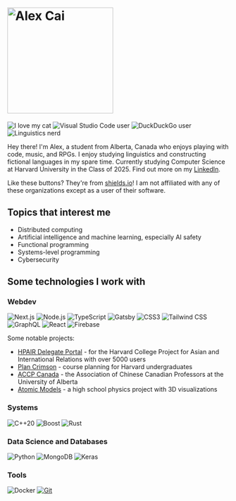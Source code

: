 <h1>
  <a href="https://github.com/pi-guy-in-the-sky">
    <img
      width="240"
      alt="Alex Cai"
      src="https://img.shields.io/badge/alex-cai-aqua?style=for-the-badge&link=https://github.com/pi-guy-in-the-sky&logo=devdotto&logoColor=aqua"
    />
  </a>
</h1>

![I love my cat](https://img.shields.io/badge/i%20love-my%20cat-E535AB?style=for-the-badge)
![Visual Studio Code user](https://img.shields.io/badge/vs%20code-user-0098FF?logo=visualstudiocode&style=for-the-badge)
![DuckDuckGo user](https://img.shields.io/badge/duckduckgo-user-DE5833?logo=duckduckgo&style=for-the-badge)
![Linguistics nerd](https://img.shields.io/badge/linguistics-nerd-9B7EDE?style=for-the-badge)

Hey there! I'm Alex, a student from Alberta, Canada who enjoys playing with code, music, and RPGs. I enjoy studying linguistics and constructing fictional languages in my spare time. Currently studying Computer Science at Harvard University in the Class of 2025. Find out more on my [LinkedIn](https://www.linkedin.com/in/alexdzcai/).

Like these buttons? They're from [shields.io](https://shields.io/)! I am not affiliated with any of these organizations except as a user of their software.

## Topics that interest me

- Distributed computing
- Artificial intelligence and machine learning, especially AI safety
- Functional programming
- Systems-level programming
- Cybersecurity

## Some technologies I work with

### Webdev

![Next.js](https://img.shields.io/badge/next.js-experienced-black?logo=next.js&style=for-the-badge)
![Node.js](https://img.shields.io/badge/node.js-experienced-339933?logo=node.js&style=for-the-badge)
![TypeScript](https://img.shields.io/badge/typescript-experienced-3178C6?logo=typescript&style=for-the-badge)
![Gatsby](https://img.shields.io/badge/gatsby-decent-663399?logo=gatsby&style=for-the-badge)
![CSS3](https://img.shields.io/badge/css3-experienced-2965F1?logo=css3&style=for-the-badge)
![Tailwind CSS](https://img.shields.io/badge/tailwindcss-experienced-06B6D4?logo=tailwindcss&style=for-the-badge)
![GraphQL](https://img.shields.io/badge/graphql-decent-E535AB?logo=graphql&style=for-the-badge)
![React](https://img.shields.io/badge/react-experienced-61DAFB?logo=react&style=for-the-badge)
![Firebase](https://img.shields.io/badge/firebase-experienced-FFCA28?logo=firebase&style=for-the-badge)

Some notable projects:

- [HPAIR Delegate Portal](https://my.hpair.org/) - for the Harvard College Project for Asian and International Relations with over 5000 users
- [Plan Crimson](https://plancrimson.xyz/) - course planning for Harvard undergraduates
- [ACCP Canada](https://www.accpcanada.ca/) - the Association of Chinese Canadian Professors at the University of Alberta
- [Atomic Models](https://pi-guy-in-the-sky.github.io/atomic-models/) - a high school physics project with 3D visualizations

### Systems

![C++20](https://img.shields.io/badge/C++20-experienced-00599C?logo=cplusplus&style=for-the-badge)
![Boost](https://img.shields.io/badge/boost-decent-00599C?style=for-the-badge)
![Rust](https://img.shields.io/badge/rust-learning-black?logo=rust&style=for-the-badge)

### Data Science and Databases

![Python](https://img.shields.io/badge/python-experienced-ffd43b?logo=python&style=for-the-badge)
![MongoDB](https://img.shields.io/badge/mongodb-decent-10aa50?logo=mongodb&style=for-the-badge)
![Keras](https://img.shields.io/badge/keras-decent-D00000?logo=keras&style=for-the-badge)

### Tools

![Docker](https://img.shields.io/badge/docker-experienced-4896E6?logo=docker&style=for-the-badge)
[![Git](https://img.shields.io/badge/git-xkcd%201597-F05133?logo=git&style=for-the-badge)](https://xkcd.com/1597/)
